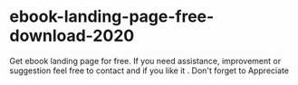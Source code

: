 # ebook-landing-page-free-download-2020
Get ebook landing page for free. If you need assistance, improvement or suggestion feel free to contact and if you like it . Don't forget to Appreciate 
